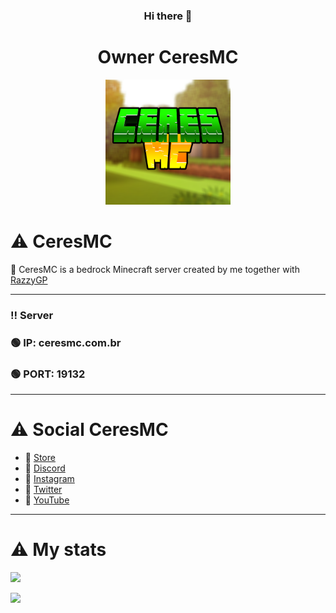 <div align="center">
  
### Hi there 👋
  
<h1> Owner CeresMC</h1>  
  
<img src="CeresMC.png" width="200px">
 
 </div>
 <h1>⚠️ CeresMC</h1> 

 📌  CeresMC is a bedrock Minecraft server created by me together with [RazzyGP](https://github.com/RazzyGP)
 
 ----------------------------------------- 
 ###    ‼️ Server
 ### 🟢 IP: ceresmc.com.br
 ### 🟢 PORT: 19132
 -----------------------------------------
# ⚠️ Social CeresMC
- 🔰 [Store](https://ceresmc.minecart.com.br)
- 🔰 [Discord](https://discord.com/invite/V7XRaFCREB)
- 🔰 [Instagram](https://www.instagram.com/ceresmc/)
- 🔰 [Twitter](https://twitter.com/CeresMC_)
- 🔰 [YouTube](https://www.youtube.com/channel/UC1_kBwej7Mpv-lsD6rX7Odw)
 
 ***
 
 <h1>⚠️ My stats</h1> 
 
![](https://github-readme-stats.vercel.app/api?username=PullDK&count_private=true&show_icons=true)

![](https://github-readme-stats.vercel.app/api/top-langs/?username=PullDK&layout=compact)
